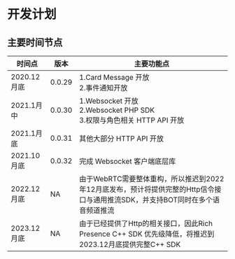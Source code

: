 # 开发计划

## 主要时间节点

| 时间点       | 版本                                   | 主要功能点                                                                  |
| ------------ | -------------------------------------- | --------------------------------------------------------------------------- |
| 2020.12月底 | 0.0.29                                 | 1.Card Message 开放<br/>2.事件通知开放                                      |
| 2021.1月中  | 0.0.30                                 | 1.Websocket 开放<br/>2.Websocket PHP SDK<br/>3.权限与角色相关 HTTP API 开放 |
| 2021.1月底  | 0.0.31                                 | 其他大部分 HTTP API 开放                                                    |
| 2021.10月底 | 0.0.32                                 | 完成 Websocket 客户端底层库                                                 |
| 2022.12月底 | NA                                 | 由于WebRTC需要整体重构，所以推迟到2022年12月底发布，预计将提供完整的Http信令接口与通用推流SDK，并支持BOT同时在多个语音频道推流                                                                 |
| 2023.12月底         | NA | 由于已经提供了Http的相关接口，因此Rich Presence C++ SDK 优先级降低，将推迟到2023.12月底提供完整C++ SDK |
